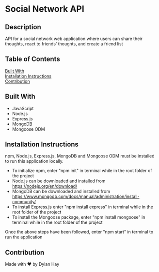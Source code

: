 # Social Network API

## Description
API for a social network web application where users can share their thoughts, react to friends’ thoughts, and create a friend list

## Table of Contents
[Built With](#built-with)  
[Installation Instructions](#installation-instructions)   
[Contribution](#contribution)  

## Built With
* JavaScript
* Node.js
* Express.js
* MongoDB
* Mongoose ODM

## Installation Instructions
npm, Node.js, Express.js, MongoDB and Mongoose ODM must be installed to run this application locally.

* To initialize npm, enter "npm init" in terminal while in the root folder of the project
* Node.js can be downloaded and installed from https://nodejs.org/en/download/  
* MongoDB can be downloaded and installed from https://www.mongodb.com/docs/manual/administration/install-community/
* To install Express.js enter "npm install express" in terminal while in the root folder of the project
* To install the Mongoose package, enter "npm install mongoose" in terminal while in the root folder of the project

Once the above steps have been followed, enter "npm start" in terminal to run the application

## Contribution
Made with ❤️ by Dylan Hay